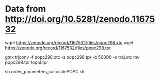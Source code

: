 # Data from http://doi.org/10.5281/zenodo.1167532

wget https://zenodo.org/record/1167532/files/popc298.xtc
wget https://zenodo.org/record/1167532/files/popc298.tpr

gmx trjconv -f popc298.xtc -s popc298.tpr -b 50000 -o traj.xtc
mv popc298.tpr topol.tpr

sh order_parameters_calculatePOPC.sh
